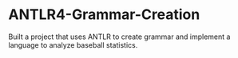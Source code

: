 # ANTLR4-Grammar-Creation
Built a project that uses ANTLR to create grammar and implement a language to analyze baseball statistics. 
